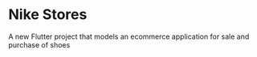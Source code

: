# Nike Stores

A new Flutter project that models an ecommerce application for sale and purchase of shoes



